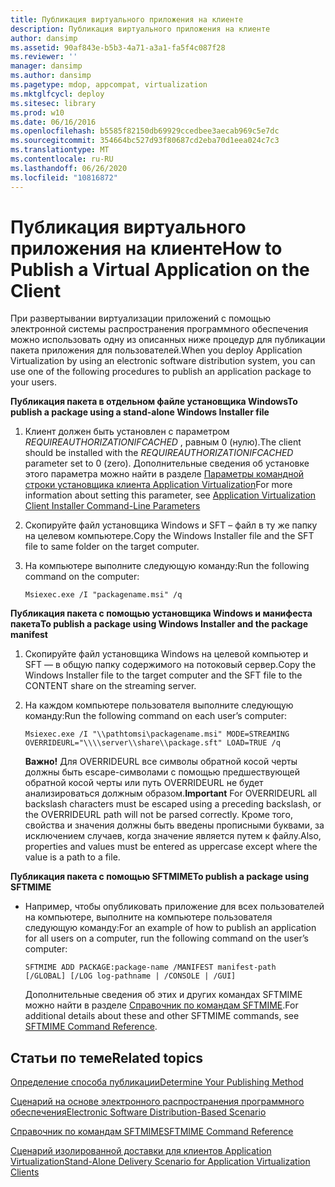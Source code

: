 ```yaml
---
title: Публикация виртуального приложения на клиенте
description: Публикация виртуального приложения на клиенте
author: dansimp
ms.assetid: 90af843e-b5b3-4a71-a3a1-fa5f4c087f28
ms.reviewer: ''
manager: dansimp
ms.author: dansimp
ms.pagetype: mdop, appcompat, virtualization
ms.mktglfcycl: deploy
ms.sitesec: library
ms.prod: w10
ms.date: 06/16/2016
ms.openlocfilehash: b5585f82150db69929ccedbee3aecab969c5e7dc
ms.sourcegitcommit: 354664bc527d93f80687cd2eba70d1eea024c7c3
ms.translationtype: MT
ms.contentlocale: ru-RU
ms.lasthandoff: 06/26/2020
ms.locfileid: "10816872"
---
```

# <span data-ttu-id="67479-103">Публикация виртуального приложения на клиенте</span><span class="sxs-lookup"><span data-stu-id="67479-103">How to Publish a Virtual Application on the Client</span></span>


<span data-ttu-id="67479-104">При развертывании виртуализации приложений с помощью электронной системы распространения программного обеспечения можно использовать одну из описанных ниже процедур для публикации пакета приложения для пользователей.</span><span class="sxs-lookup"><span data-stu-id="67479-104">When you deploy Application Virtualization by using an electronic software distribution system, you can use one of the following procedures to publish an application package to your users.</span></span>

**<span data-ttu-id="67479-105">Публикация пакета в отдельном файле установщика Windows</span><span class="sxs-lookup"><span data-stu-id="67479-105">To publish a package using a stand-alone Windows Installer file</span></span>**

1.  <span data-ttu-id="67479-106">Клиент должен быть установлен с параметром *REQUIREAUTHORIZATIONIFCACHED* , равным 0 (нулю).</span><span class="sxs-lookup"><span data-stu-id="67479-106">The client should be installed with the *REQUIREAUTHORIZATIONIFCACHED* parameter set to 0 (zero).</span></span> <span data-ttu-id="67479-107">Дополнительные сведения об установке этого параметра можно найти в разделе [Параметры командной строки установщика клиента Application Virtualization](application-virtualization-client-installer-command-line-parameters.md)</span><span class="sxs-lookup"><span data-stu-id="67479-107">For more information about setting this parameter, see [Application Virtualization Client Installer Command-Line Parameters](application-virtualization-client-installer-command-line-parameters.md)</span></span>

2.  <span data-ttu-id="67479-108">Скопируйте файл установщика Windows и SFT – файл в ту же папку на целевом компьютере.</span><span class="sxs-lookup"><span data-stu-id="67479-108">Copy the Windows Installer file and the SFT file to same folder on the target computer.</span></span>

3.  <span data-ttu-id="67479-109">На компьютере выполните следующую команду:</span><span class="sxs-lookup"><span data-stu-id="67479-109">Run the following command on the computer:</span></span>

    `Msiexec.exe /I "packagename.msi" /q`

**<span data-ttu-id="67479-110">Публикация пакета с помощью установщика Windows и манифеста пакета</span><span class="sxs-lookup"><span data-stu-id="67479-110">To publish a package using Windows Installer and the package manifest</span></span>**

1.  <span data-ttu-id="67479-111">Скопируйте файл установщика Windows на целевой компьютер и SFT — в общую папку содержимого на потоковый сервер.</span><span class="sxs-lookup"><span data-stu-id="67479-111">Copy the Windows Installer file to the target computer and the SFT file to the CONTENT share on the streaming server.</span></span>

2.  <span data-ttu-id="67479-112">На каждом компьютере пользователя выполните следующую команду:</span><span class="sxs-lookup"><span data-stu-id="67479-112">Run the following command on each user’s computer:</span></span>

    `Msiexec.exe /I "\\pathtomsi\packagename.msi" MODE=STREAMING  OVERRIDEURL="\\\\server\\share\\package.sft" LOAD=TRUE /q`

    <span data-ttu-id="67479-113">**Важно!**  Для OVERRIDEURL все символы обратной косой черты должны быть escape-символами с помощью предшествующей обратной косой черты или путь OVERRIDEURL не будет анализироваться должным образом.</span><span class="sxs-lookup"><span data-stu-id="67479-113">**Important** For OVERRIDEURL all backslash characters must be escaped using a preceding backslash, or the OVERRIDEURL path will not be parsed correctly.</span></span> <span data-ttu-id="67479-114">Кроме того, свойства и значения должны быть введены прописными буквами, за исключением случаев, когда значение является путем к файлу.</span><span class="sxs-lookup"><span data-stu-id="67479-114">Also, properties and values must be entered as uppercase except where the value is a path to a file.</span></span>

     

**<span data-ttu-id="67479-115">Публикация пакета с помощью SFTMIME</span><span class="sxs-lookup"><span data-stu-id="67479-115">To publish a package using SFTMIME</span></span>**

-   <span data-ttu-id="67479-116">Например, чтобы опубликовать приложение для всех пользователей на компьютере, выполните на компьютере пользователя следующую команду:</span><span class="sxs-lookup"><span data-stu-id="67479-116">For an example of how to publish an application for all users on a computer, run the following command on the user’s computer:</span></span>

    `SFTMIME ADD PACKAGE:package-name /MANIFEST manifest-path                                 [/GLOBAL] [/LOG log-pathname | /CONSOLE | /GUI]`

    <span data-ttu-id="67479-117">Дополнительные сведения об этих и других командах SFTMIME можно найти в разделе [Справочник по командам SFTMIME](sftmime--command-reference.md).</span><span class="sxs-lookup"><span data-stu-id="67479-117">For additional details about these and other SFTMIME commands, see [SFTMIME Command Reference](sftmime--command-reference.md).</span></span>

## <span data-ttu-id="67479-118">Статьи по теме</span><span class="sxs-lookup"><span data-stu-id="67479-118">Related topics</span></span>


[<span data-ttu-id="67479-119">Определение способа публикации</span><span class="sxs-lookup"><span data-stu-id="67479-119">Determine Your Publishing Method</span></span>](determine-your-publishing-method.md)

[<span data-ttu-id="67479-120">Сценарий на основе электронного распространения программного обеспечения</span><span class="sxs-lookup"><span data-stu-id="67479-120">Electronic Software Distribution-Based Scenario</span></span>](electronic-software-distribution-based-scenario.md)

[<span data-ttu-id="67479-121">Справочник по командам SFTMIME</span><span class="sxs-lookup"><span data-stu-id="67479-121">SFTMIME Command Reference</span></span>](sftmime--command-reference.md)

[<span data-ttu-id="67479-122">Сценарий изолированной доставки для клиентов Application Virtualization</span><span class="sxs-lookup"><span data-stu-id="67479-122">Stand-Alone Delivery Scenario for Application Virtualization Clients</span></span>](stand-alone-delivery-scenario-for-application-virtualization-clients.md)

 

 





